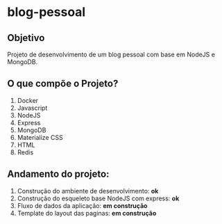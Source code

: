 # blog-pessoal

## Objetivo
Projeto de desenvolvimento de um blog pessoal com base em NodeJS e MongoDB.

## O que compõe o Projeto?
1. Docker
2. Javascript
3. NodeJS
4. Express
5. MongoDB
6. Materialize CSS
7. HTML
8. Redis


## Andamento do projeto:
1. Construção do ambiente de desenvolvimento: **ok**
2. Construção do esqueleto base NodeJS com express: **ok**
3. Fluxo de dados da aplicação: **em construção**
4. Template do layout das paginas: **em construção**
